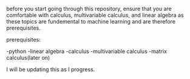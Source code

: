 before you start going through this repository, ensure that you are comfortable with calculus, multivariable calculus, and linear algebra as these topics are fundemental to machine learning and are therefore prerequisites.


prerequisites:

-python
-linear algebra
-calculus
-multivariable calculus
-matrix calculus(later on)

I will be updating this as I progress.
